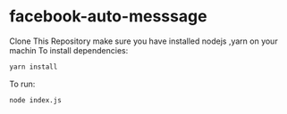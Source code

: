 # facebook-auto-messsage

Clone This Repository make sure you have installed nodejs ,yarn on your machin
To install dependencies:

```bash
yarn install
```

To run:

```bash
node index.js
```


